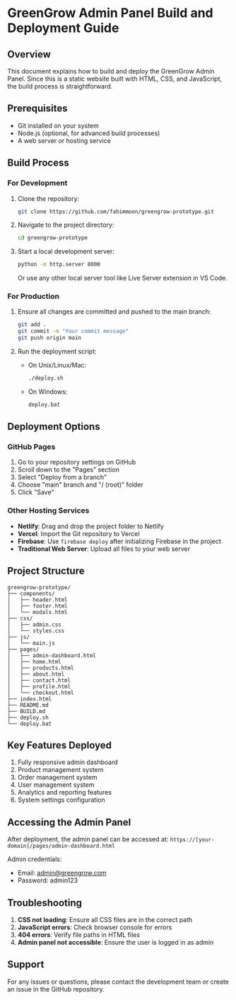 # GreenGrow Admin Panel Build and Deployment Guide

## Overview
This document explains how to build and deploy the GreenGrow Admin Panel. Since this is a static website built with HTML, CSS, and JavaScript, the build process is straightforward.

## Prerequisites
- Git installed on your system
- Node.js (optional, for advanced build processes)
- A web server or hosting service

## Build Process

### For Development
1. Clone the repository:
   ```bash
   git clone https://github.com/fahimmoon/greengrow-prototype.git
   ```

2. Navigate to the project directory:
   ```bash
   cd greengrow-prototype
   ```

3. Start a local development server:
   ```bash
   python -m http.server 8000
   ```
   Or use any other local server tool like Live Server extension in VS Code.

### For Production
1. Ensure all changes are committed and pushed to the main branch:
   ```bash
   git add .
   git commit -m "Your commit message"
   git push origin main
   ```

2. Run the deployment script:
   - On Unix/Linux/Mac:
     ```bash
     ./deploy.sh
     ```
   - On Windows:
     ```cmd
     deploy.bat
     ```

## Deployment Options

### GitHub Pages
1. Go to your repository settings on GitHub
2. Scroll down to the "Pages" section
3. Select "Deploy from a branch"
4. Choose "main" branch and "/ (root)" folder
5. Click "Save"

### Other Hosting Services
- **Netlify**: Drag and drop the project folder to Netlify
- **Vercel**: Import the Git repository to Vercel
- **Firebase**: Use `firebase deploy` after initializing Firebase in the project
- **Traditional Web Server**: Upload all files to your web server

## Project Structure
```
greengrow-prototype/
├── components/
│   ├── header.html
│   ├── footer.html
│   └── modals.html
├── css/
│   ├── admin.css
│   └── styles.css
├── js/
│   └── main.js
├── pages/
│   ├── admin-dashboard.html
│   ├── home.html
│   ├── products.html
│   ├── about.html
│   ├── contact.html
│   ├── profile.html
│   └── checkout.html
├── index.html
├── README.md
├── BUILD.md
├── deploy.sh
└── deploy.bat
```

## Key Features Deployed
1. Fully responsive admin dashboard
2. Product management system
3. Order management system
4. User management system
5. Analytics and reporting features
6. System settings configuration

## Accessing the Admin Panel
After deployment, the admin panel can be accessed at:
`https://[your-domain]/pages/admin-dashboard.html`

Admin credentials:
- Email: admin@greengrow.com
- Password: admin123

## Troubleshooting
1. **CSS not loading**: Ensure all CSS files are in the correct path
2. **JavaScript errors**: Check browser console for errors
3. **404 errors**: Verify file paths in HTML files
4. **Admin panel not accessible**: Ensure the user is logged in as admin

## Support
For any issues or questions, please contact the development team or create an issue in the GitHub repository.